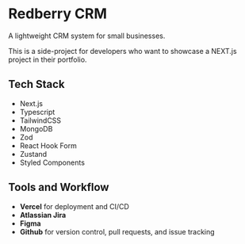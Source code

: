 # Redberry CRM
A lightweight CRM system for small businesses.

This is a side-project for developers who want to showcase a NEXT.js project in their portfolio.

## Tech Stack
- Next.js
- Typescript
- TailwindCSS
- MongoDB
- Zod
- React Hook Form
- Zustand
- Styled Components

## Tools and Workflow
- **Vercel** for deployment and CI/CD
- **Atlassian Jira**
- **Figma**
- **Github** for version control, pull requests, and issue tracking